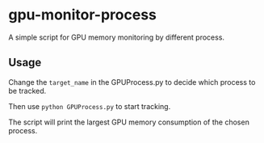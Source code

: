# gpu-monitor-process
A simple script for GPU memory monitoring by different process.

## Usage
Change the `target_name` in the GPUProcess.py to decide which process to be tracked. 

Then use `python GPUProcess.py` to start tracking.

The script will print the largest GPU memory consumption of the chosen process.


